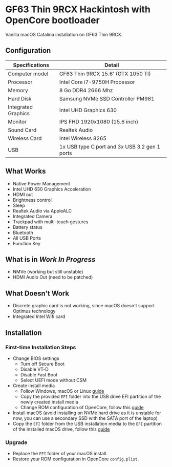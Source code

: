 # GF63 Thin 9RCX Hackintosh with OpenCore bootloader

Vanilla macOS Catalina installation on GF63 Thin 9RCX.

## Configuration

| Specifications | Detail |
| ------------------- | ------------------------------------------- |
| Computer model      | GF63 Thin 9RCX 15.6' (GTX 1050 TI)      |
| Processor           | Intel Core i7-9750H Processor     |
| Memory              | 8 Go DDR4 2666 Mhz             |
| Hard Disk           | Samsung NVMe SSD Controller PM981    |
| Integrated Graphics | Intel UHD Graphics 630                     |
| Monitor             | IPS FHD 1920x1080 (15.6 inch) |
| Sound Card          | Realtek Audio           |
| Wireless Card       | Intel Wireless 8265                   |
| USB                 | 1x USB type C port and 3x USB 3.2 gen 1 ports  |

## What Works
- Native Power Management
- Intel UHD 630 Graphics Acceleration
- HDMI out
- Brightness control
- Sleep
- Realtek Audio via AppleALC
- Integrated Camera
- Trackpad with multi-touch gestures
- Battery status
- Bluetooth
- All USB Ports
- Function Key

## What is in _Work In Progress_
- NMVe (working but still unstable)
- HDMI Audio Out (need to be patched)

## What Doesn't Work
- Discrete graphic card is not working, since macOS doesn't support Optimus technology
- Integrated Intel Wifi card
## Installation

### First-time Installation Steps
- Change BIOS settings
    - Turn off Secure Boot
    - Disable VT-D
    - Disable Fast Boot
    - Select UEFI mode without CSM
- Create install media
    - Follow Windows, macOS or Linux [guide](https://khronokernel-2.gitbook.io/opencore-vanilla-desktop-guide/opencore-efi#setting-up-the-efi)
    - Copy the provided `EFI` folder into the USB drive EFI partition of the newly created install media
    - Change ROM configuration of OpenCore, follow this [guide](https://khronokernel-2.gitbook.io/opencore-vanilla-desktop-guide/post-install/post-install/iservices#fixing-rom)
- Install macOS (avoid installing on NVMe hard drive as it is unstable for now, you can use a secondary SSD with the SATA port of the laptop)
- Copy the `EFI` folder from the USB installation media to the `EFI` partition of the installed macOS drive, follow this [guide](https://khronokernel-2.gitbook.io/opencore-vanilla-desktop-guide/post-install/post-install/oc2hdd)

### Upgrade

- Replace the `EFI` folder of your macOS install.
- Restore your ROM configuration in OpenCore `config.plist`.